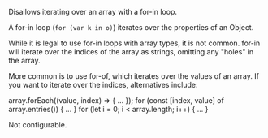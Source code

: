 Disallows iterating over an array with a for-in loop.


A for-in loop (`for (var k in o)`) iterates over the properties of an Object.

While it is legal to use for-in loops with array types, it is not common.
for-in will iterate over the indices of the array as strings, omitting any "holes" in
the array.

More common is to use for-of, which iterates over the values of an array.
If you want to iterate over the indices, alternatives include:

array.forEach((value, index) => { ... });
for (const [index, value] of array.entries()) { ... }
for (let i = 0; i < array.length; i++) { ... }


Not configurable.